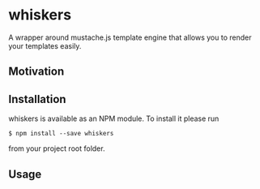 # whiskers
A wrapper around mustache.js template engine that allows you to render your templates easily.

## Motivation



## Installation

whiskers is available as an NPM module. To install it please run

    $ npm install --save whiskers

from your project root folder.

## Usage
